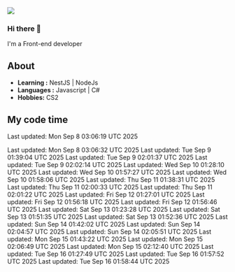 <img align='center' src="https://github-readme-stats.vercel.app/api?username=666-arch">

### Hi there 👋

I'm a Front-end developer 
## About

-  **Learning :** NestJS | NodeJs
-  **Languages :** Javascript | C#
-  **Hobbies:** CS2

## My code time

<!-- LANGUAGE_STATS_START -->
<!-- LANGUAGE_STATS_END -->Last updated: Mon Sep  8 03:06:19 UTC 2025
Last updated: Mon Sep  8 03:06:32 UTC 2025
Last updated: Tue Sep  9 01:39:04 UTC 2025
Last updated: Tue Sep  9 02:01:37 UTC 2025
Last updated: Tue Sep  9 02:02:14 UTC 2025
Last updated: Wed Sep 10 01:28:10 UTC 2025
Last updated: Wed Sep 10 01:57:27 UTC 2025
Last updated: Wed Sep 10 01:58:06 UTC 2025
Last updated: Thu Sep 11 01:38:31 UTC 2025
Last updated: Thu Sep 11 02:00:33 UTC 2025
Last updated: Thu Sep 11 02:01:22 UTC 2025
Last updated: Fri Sep 12 01:27:01 UTC 2025
Last updated: Fri Sep 12 01:56:18 UTC 2025
Last updated: Fri Sep 12 01:56:46 UTC 2025
Last updated: Sat Sep 13 01:23:28 UTC 2025
Last updated: Sat Sep 13 01:51:35 UTC 2025
Last updated: Sat Sep 13 01:52:36 UTC 2025
Last updated: Sun Sep 14 01:42:02 UTC 2025
Last updated: Sun Sep 14 02:04:57 UTC 2025
Last updated: Sun Sep 14 02:05:51 UTC 2025
Last updated: Mon Sep 15 01:43:22 UTC 2025
Last updated: Mon Sep 15 02:06:49 UTC 2025
Last updated: Mon Sep 15 02:12:40 UTC 2025
Last updated: Tue Sep 16 01:27:49 UTC 2025
Last updated: Tue Sep 16 01:57:52 UTC 2025
Last updated: Tue Sep 16 01:58:44 UTC 2025
